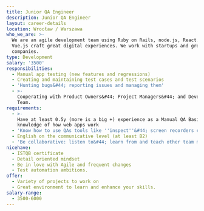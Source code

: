 ```yaml
---
title: Junior QA Engineer
description: Junior QA Engineer
layout: career-details
location: Wrocław / Warszawa
who_we_are: >-
  We are an agile development team using Ruby on Rails, node.js, React.js and
  Vue.js craft great digital experiences. We work with startups and grown-up
  companies.
type: Development
salary: '3500'
responsibilities:
  - Manual app testing (new features and regressions)
  - Creating and maintaining test cases and test scenarios
  - 'Hunting bugs&#44; reporting issues and managing them'
  - >-
    Cooperating with Product Owners&#44; Project Managers&#44; and Development
    Team.
requirements:
  - >-
    Have at least 0.5y (more is a big +) experience as a Manual QA Basic
    knowledge of how web apps work
  - 'Know how to use QAs tools like ''inspect''&#44; screen recorders etc'
  - English on the communicative level (at least B2)
  - 'Be collaborative: listen to&#44; learn from and teach other team members.'
nicehave:
  - ISTQB certificate
  - Detail oriented mindset
  - Be in love with Agile and frequent changes
  - Test automation ambitions.
offer:
  - Variety of projects to work on
  - Great environment to learn and enhance your skills.
salary-range:
  - 3500-6000
---
```


